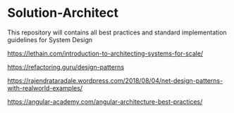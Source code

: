 # Solution-Architect
This repository will contains all best practices and standard implementation guidelines for System Design 

https://lethain.com/introduction-to-architecting-systems-for-scale/

https://refactoring.guru/design-patterns

https://rajendrataradale.wordpress.com/2018/08/04/net-design-patterns-with-realworld-examples/

https://angular-academy.com/angular-architecture-best-practices/

